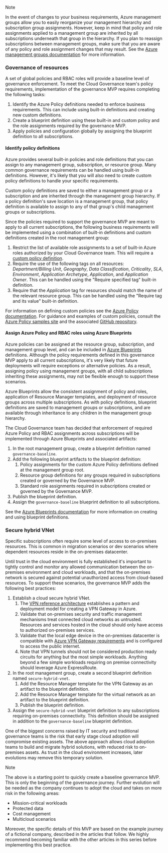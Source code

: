 <!-- TEMPLATE FILE - DO NOT ADD METADATA -->
<!-- markdownlint-disable MD002 MD041 -->
> [!NOTE]
>In the event of changes to your business requirements, Azure management groups allow you to easily reorganize your management hierarchy and subscription group assignments. However, keep in mind that policy and role assignments applied to a management group are inherited by all subscriptions underneath that group in the hierarchy. If you plan to reassign subscriptions between management groups, make sure that you are aware of any policy and role assignment changes that may result. See the [Azure management groups documentation](https://docs.microsoft.com/azure/governance/management-groups) for more information.

### Governance of resources

A set of global policies and RBAC roles will provide a baseline level of governance enforcement. To meet the Cloud Governance team's policy requirements, implementation of the governance MVP requires completing the following tasks:

1. Identify the Azure Policy definitions needed to enforce business requirements. This can include using built-in definitions and creating new custom definitions.
2. Create a blueprint definition using these built-in and custom policy and the role assignments required by the governance MVP.
3. Apply policies and configuration globally by assigning the blueprint definition to all subscriptions.

#### Identify policy definitions

Azure provides several built-in policies and role definitions that you can assign to any management group, subscription, or resource group. Many common governance requirements can be handled using built-in definitions. However, it's likely that you will also need to create custom policy definitions to handle your specific requirements.

Custom policy definitions are saved to either a management group or a subscription and are inherited through the management group hierarchy. If a policy definition's save location is a management group, that policy definition is available to assign to any of that group's child management groups or subscriptions.

Since the policies required to support the governance MVP are meant to apply to all current subscriptions, the following business requirements will be implemented using a combination of built-in definitions and custom definitions created in the root management group:

1. Restrict the list of available role assignments to a set of built-in Azure roles authorized by your Cloud Governance team. This will require a [custom policy definition](https://github.com/Azure/azure-policy/tree/master/samples/Authorization/allowed-role-definitions).
2. Require the use of the following tags on all resources: *Department/Billing Unit*, *Geography*, *Data Classification*, *Criticality*, *SLA*, *Environment*, *Application Archetype*, *Application*, and *Application Owner*. This can be handled using the "Require specified tag" built-in definition.
3. Require that the *Application* tag for resources should match the name of the relevant resource group. This can be handled using the "Require tag and its value" built-in definition.

For information on defining custom policies see the [Azure Policy documentation](https://docs.microsoft.com/azure/governance/policy/tutorials/create-custom-policy-definition). For guidance and examples of custom policies, consult the [Azure Policy samples site](https://docs.microsoft.com/azure/governance/policy/samples) and the associated [GitHub repository](https://github.com/Azure/azure-policy).

#### Assign Azure Policy and RBAC roles using Azure Blueprints

Azure policies can be assigned at the resource group, subscription, and management group level, and can be included in [Azure Blueprints](https://docs.microsoft.com/azure/governance/blueprints/overview) definitions. Although the policy requirements defined in this governance MVP apply to all current subscriptions, it's very likely that future deployments will require exceptions or alternative policies. As a result, assigning policy using management groups, with all child subscriptions inheriting these assignments, may not be flexible enough to support these scenarios.

Azure Blueprints allow the consistent assignment of policy and roles, application of Resource Manager templates, and deployment of resource groups across multiple subscriptions. As with policy definitions, blueprint definitions are saved to management groups or subscriptions, and are available through inheritance to any children in the management group hierarchy.

The Cloud Governance team has decided that enforcement of required Azure Policy and RBAC assignments across subscriptions will be implemented through Azure Blueprints and associated artifacts:

1. In the root management group, create a blueprint definition named `governance-baseline`.
2. Add the following blueprint artifacts to the blueprint definition:
    1. Policy assignments for the custom Azure Policy definitions defined at the management group root.
    2. Resource group definitions for any groups required in subscriptions created or governed by the Governance MVP.
    3. Standard role assignments required in subscriptions created or governed by the Governance MVP.
3. Publish the blueprint definition.
4. Assign the `governance-baseline` blueprint definition to all subscriptions.

See the [Azure Blueprints documentation](https://docs.microsoft.com/azure/governance/blueprints/overview) for more information on creating and using blueprint definitions.

### Secure hybrid VNet

Specific subscriptions often require some level of access to on-premises resources. This is common in migration scenarios or dev scenarios where dependent resources reside in the on-premises datacenter.

Until trust in the cloud environment is fully established it's important to tightly control and monitor any allowed communication between the on-premises environment and cloud workloads, and that the on-premises network is secured against potential unauthorized access from cloud-based resources. To support these scenarios, the governance MVP adds the following best practices:

1. Establish a cloud secure hybrid VNet.
    1. The [VPN reference architecture](https://docs.microsoft.com/azure/architecture/reference-architectures/hybrid-networking/vpn) establishes a pattern and deployment model for creating a VPN Gateway in Azure.
    2. Validate that on-premises security and traffic management mechanisms treat connected cloud networks as untrusted. Resources and services hosted in the cloud should only have access to authorized on-premises services.
    3. Validate that the local edge device in the on-premises datacenter is compatible with [Azure VPN Gateway requirements](https://docs.microsoft.com/azure/vpn-gateway/vpn-gateway-about-vpn-devices) and is configured to access the public internet.
    4. Note that VPN tunnels should not be considered production ready circuits for anything but the most simple workloads. Anything beyond a few simple workloads requiring on premise connectivity should leverage Azure ExpressRoute.
1. In the root management group, create a second blueprint definition named `secure-hybrid-vnet`.
    1. Add the Resource Manager template for the VPN Gateway as an artifact to the blueprint definition.
    2. Add the Resource Manager template for the virtual network as an artifact to the blueprint definition.
    3. Publish the blueprint definition.
1. Assign the `secure-hybrid-vnet` blueprint definition to any subscriptions requiring on-premises connectivity. This definition should be assigned in addition to the `governance-baseline` blueprint definition.

One of the biggest concerns raised by IT security and traditional governance teams is the risk that early stage cloud adoption will compromise existing assets. The above approach allows cloud adoption teams to build and migrate hybrid solutions, with reduced risk to on-premises assets. As trust in the cloud environment increases, later evolutions may remove this temporary solution.

> [!NOTE]
> The above is a starting point to quickly create a baseline governance MVP. This is only the beginning of the governance journey. Further evolution will be needed as the company continues to adopt the cloud and takes on more risk in the following areas:
>
> - Mission-critical workloads
> - Protected data
> - Cost management
> - Multicloud scenarios
>
> Moreover, the specific details of this MVP are based on the example journey of a fictional company, described in the articles that follow. We highly recommend becoming familiar with the other articles in this series before implementing this best practice.
